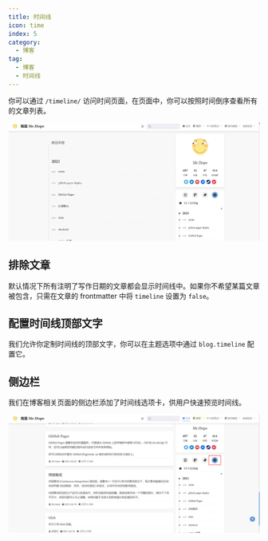 ```yaml
---
title: 时间线
icon: time
index: 5
category:
  - 博客
tag:
  - 博客
  - 时间线
---
```


你可以通过 `/timeline/` 访问时间页面，在页面中，你可以按照时间倒序查看所有的文章列表。

![时间线列表](./assets/timeline.png)

## 排除文章

默认情况下所有注明了写作日期的文章都会显示时间线中。如果你不希望某篇文章被包含，只需在文章的 frontmatter 中将 `timeline` 设置为 `false`。

## 配置时间线顶部文字

我们允许你定制时间线的顶部文字，你可以在主题选项中通过 `blog.timeline` 配置它。

## 侧边栏

我们在博客相关页面的侧边栏添加了时间线选项卡，供用户快速预览时间线。

![时间线选项卡](./assets/timeline-tab.png)
